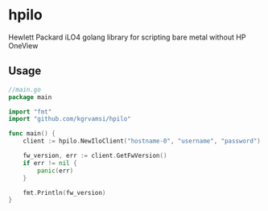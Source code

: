 # hpilo

Hewlett Packard iLO4 golang library for scripting bare metal without HP OneView

## Usage

```go
//main.go
package main

import "fmt"
import "github.com/kgrvamsi/hpilo"

func main() {
    client := hpilo.NewIloClient("hostname-0", "username", "password")

    fw_version, err := client.GetFwVersion()
    if err != nil {
        panic(err)
    }

    fmt.Println(fw_version)
}
```
